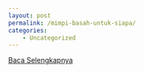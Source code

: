 ```yaml
---
layout: post
permalink: /mimpi-basah-untuk-siapa/
categories:
    - Uncategorized
---
```


[Baca Selengkapnya](/01)